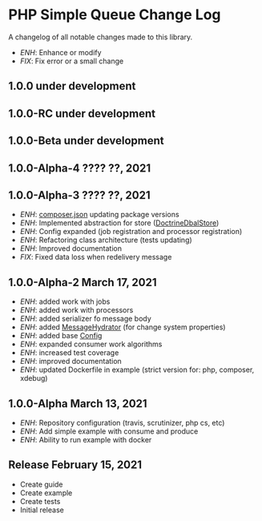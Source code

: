 PHP Simple Queue Change Log
===========================

A changelog of all notable changes made to this library.

- *ENH*: Enhance or modify
- *FIX*: Fix error or a small change


1.0.0 under development
----------------------


1.0.0-RC under development
----------------------


1.0.0-Beta under development
----------------------


1.0.0-Alpha-4 ???? ??, 2021
---------------------------



1.0.0-Alpha-3 ???? ??, 2021
---------------------------
- *ENH*: [composer.json](./composer.json) updating package versions
- *ENH*: Implemented abstraction for store ([DoctrineDbalStore](./src/Store/DoctrineDbalStore.php))
- *ENH*: Config expanded (job registration and processor registration)
- *ENH*: Refactoring class architecture (tests updating)
- *ENH*: Improved documentation
- *FIX*: Fixed data loss when redelivery message


1.0.0-Alpha-2 March 17, 2021
----------------------------
- *ENH*: added work with jobs
- *ENH*: added work with processors
- *ENH*: added serializer fo message body
- *ENH*: added [MessageHydrator](./src/MessageHydrator.php) (for change system properties)
- *ENH*: added base [Config](./src/Config.php)
- *ENH*: expanded consumer work algorithms
- *ENH*: increased test coverage
- *ENH*: improved documentation
- *ENH*: updated Dockerfile in example (strict version for: php, composer, xdebug)


1.0.0-Alpha March 13, 2021
--------------------------
- *ENH*: Repository configuration (travis, scrutinizer, php cs, etc)
- *ENH*: Add simple example with consume and produce
- *ENH*: Ability to run example with docker


Release February 15, 2021
-------------------------
- Create guide
- Create example
- Create tests
- Initial release